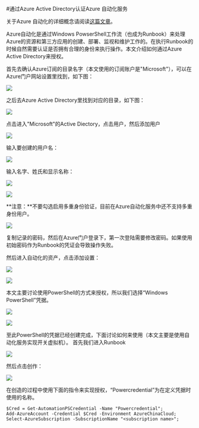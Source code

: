 #通过Azure Active Directory认证Azure 自动化服务

关于Azure 自动化的详细概念请阅读[这篇文章](http://www.windowsazure.cn/home/features/automation/)。

Azure自动化是通过Windows PowserShell工作流（也成为Runbook）来处理Azure的资源和第三方应用的创建、部署、监视和维护工作的。在执行Runbook的时候自然需要认证是否拥有合理的身份来执行操作。本文介绍如何通过Azure Active Directory来授权。

首先去确认Azure订阅的目录名字（本文使用的订阅账户是"Microsoft"），可以在Azure门户网站设置里找到，如下图：

![](./connect-mooncake-automation/get-directory.PNG)

之后去Azure Active Directory里找到对应的目录，如下图：

![](./connect-mooncake-automation/find-active-directory.PNG)

点击进入"Microsoft"的Active Diectory，点击用户，然后添加用户

![](./connect-mooncake-automation/entry-user.PNG)

输入要创建的用户名：

![](./connect-mooncake-automation/create-new-user.PNG)

输入名字、姓氏和显示名称：

![](./connect-mooncake-automation/create-user1.PNG)

![](./connect-mooncake-automation/create-user2.PNG)

**注意：**不要勾选启用多重身份验证，目前在Azure自动化服务中还不支持多重身份用户。

![](./connect-mooncake-automation/create-user3.PNG)

复制记录的密码，然后在Azure门户登录下，第一次登陆需要修改密码。如果使用初始密码作为Runbook的凭证会导致操作失败。

然后进入自动化的资产，点击添加设置：

![](./connect-mooncake-automation/entry-automation.PNG)

![](./connect-mooncake-automation/add-config.PNG)

本文主要讨论使用PowerShell的方式来授权，所以我们选择“Windows PowerShell”凭据。

![](./connect-mooncake-automation/define-config.PNG)

![](./connect-mooncake-automation/input-user-information.PNG)

至此PowerShell的凭据已经创建完成，下面讨论如何来使用（本文主要是使用自动化服务实现开关虚拟机）。
首先我们进入Runbook

![](./connect-mooncake-automation/entry-runbook.PNG)

然后点击创作：

![](./connect-mooncake-automation/edit-draft.PNG)

在创造的过程中使用下面的指令来实现授权，“Powercredential”为在定义凭据时使用的名称。

	$Cred = Get-AutomationPSCredential -Name "Powercredential"; 
    Add-AzureAccount -Credential $Cred -Environment AzureChinaCloud;
    Select-AzureSubscription -SubscriptionName "<subscription name>";  









